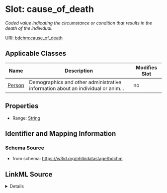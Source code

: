 # Slot: cause_of_death


_Coded value indicating the circumstance or condition that results in the death of the individual._



URI: [bdchm:cause_of_death](bdchm:cause_of_death)



<!-- no inheritance hierarchy -->




## Applicable Classes

| Name | Description | Modifies Slot |
| --- | --- | --- |
[Person](Person.md) | Demographics and other administrative information about an individual or anim... |  no  |







## Properties

* Range: [String](String.md)





## Identifier and Mapping Information







### Schema Source


* from schema: https://w3id.org/nhlbidatastage/bdchm




## LinkML Source

<details>
```yaml
name: cause_of_death
description: Coded value indicating the circumstance or condition that results in
  the death of the individual.
from_schema: https://w3id.org/nhlbidatastage/bdchm
rank: 1000
alias: cause_of_death
owner: Person
domain_of:
- Person
range: string

```
</details>